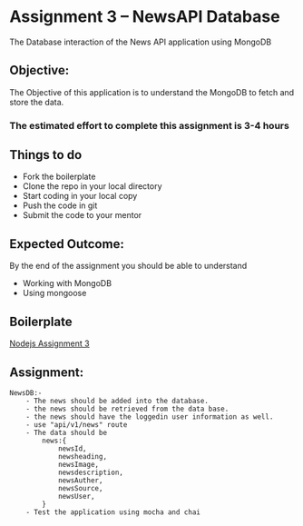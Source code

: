 # **Assignment 3 – NewsAPI Database**

The Database interaction of the News API application using MongoDB

## Objective:
The Objective of this application is to understand the MongoDB to fetch and store the data.

### The estimated effort to complete this assignment is 3-4 hours

## Things to do
- Fork the boilerplate
- Clone the repo in your local directory
- Start coding in your local copy
- Push the code in git
- Submit the code to your mentor


## Expected Outcome:
By the end of the assignment you should be able to understand

- Working with MongoDB
- Using mongoose


## Boilerplate
[Nodejs Assignment 3](/services/gitlab/stack_nodejs/assignment3_newsapidb)

## Assignment:
    NewsDB:-
        - The news should be added into the database.
        - the news should be retrieved from the data base.
        - the news should have the loggedin user information as well.
        - use "api/v1/news" route
        - The data should be
            news:{
                newsId,
                newsheading,
                newsImage,
                newsdescription,
                newsAuther,
                newsSource,
                newsUser,
            }
        - Test the application using mocha and chai
